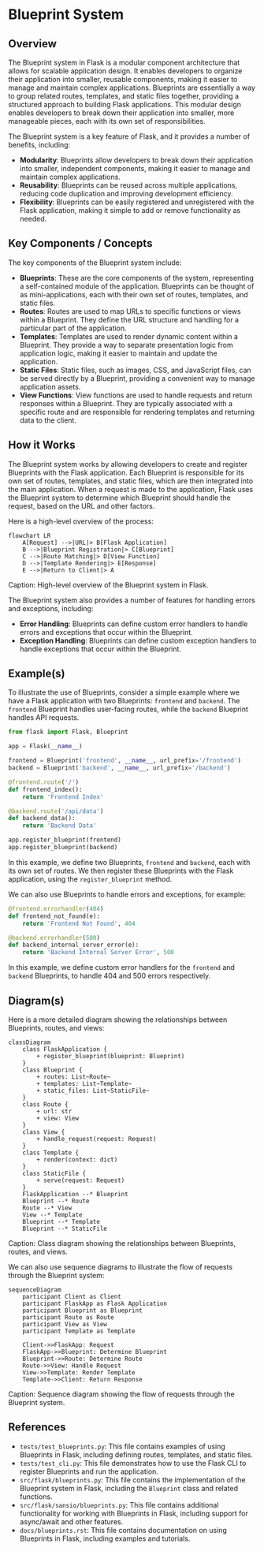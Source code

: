 # Blueprint System
## Overview
The Blueprint system in Flask is a modular component architecture that allows for scalable application design. It enables developers to organize their application into smaller, reusable components, making it easier to manage and maintain complex applications. Blueprints are essentially a way to group related routes, templates, and static files together, providing a structured approach to building Flask applications. This modular design enables developers to break down their application into smaller, more manageable pieces, each with its own set of responsibilities.

The Blueprint system is a key feature of Flask, and it provides a number of benefits, including:

* **Modularity**: Blueprints allow developers to break down their application into smaller, independent components, making it easier to manage and maintain complex applications.
* **Reusability**: Blueprints can be reused across multiple applications, reducing code duplication and improving development efficiency.
* **Flexibility**: Blueprints can be easily registered and unregistered with the Flask application, making it simple to add or remove functionality as needed.

## Key Components / Concepts
The key components of the Blueprint system include:

* **Blueprints**: These are the core components of the system, representing a self-contained module of the application. Blueprints can be thought of as mini-applications, each with their own set of routes, templates, and static files.
* **Routes**: Routes are used to map URLs to specific functions or views within a Blueprint. They define the URL structure and handling for a particular part of the application.
* **Templates**: Templates are used to render dynamic content within a Blueprint. They provide a way to separate presentation logic from application logic, making it easier to maintain and update the application.
* **Static Files**: Static files, such as images, CSS, and JavaScript files, can be served directly by a Blueprint, providing a convenient way to manage application assets.
* **View Functions**: View functions are used to handle requests and return responses within a Blueprint. They are typically associated with a specific route and are responsible for rendering templates and returning data to the client.

## How it Works
The Blueprint system works by allowing developers to create and register Blueprints with the Flask application. Each Blueprint is responsible for its own set of routes, templates, and static files, which are then integrated into the main application. When a request is made to the application, Flask uses the Blueprint system to determine which Blueprint should handle the request, based on the URL and other factors.

Here is a high-level overview of the process:
```mermaid
flowchart LR
    A[Request] -->|URL|> B[Flask Application]
    B -->|Blueprint Registration|> C[Blueprint]
    C -->|Route Matching|> D[View Function]
    D -->|Template Rendering|> E[Response]
    E -->|Return to Client|> A
```
Caption: High-level overview of the Blueprint system in Flask.

The Blueprint system also provides a number of features for handling errors and exceptions, including:

* **Error Handling**: Blueprints can define custom error handlers to handle errors and exceptions that occur within the Blueprint.
* **Exception Handling**: Blueprints can define custom exception handlers to handle exceptions that occur within the Blueprint.

## Example(s)
To illustrate the use of Blueprints, consider a simple example where we have a Flask application with two Blueprints: `frontend` and `backend`. The `frontend` Blueprint handles user-facing routes, while the `backend` Blueprint handles API requests.
```python
from flask import Flask, Blueprint

app = Flask(__name__)

frontend = Blueprint('frontend', __name__, url_prefix='/frontend')
backend = Blueprint('backend', __name__, url_prefix='/backend')

@frontend.route('/')
def frontend_index():
    return 'Frontend Index'

@backend.route('/api/data')
def backend_data():
    return 'Backend Data'

app.register_blueprint(frontend)
app.register_blueprint(backend)
```
In this example, we define two Blueprints, `frontend` and `backend`, each with its own set of routes. We then register these Blueprints with the Flask application, using the `register_blueprint` method.

We can also use Blueprints to handle errors and exceptions, for example:
```python
@frontend.errorhandler(404)
def frontend_not_found(e):
    return 'Frontend Not Found', 404

@backend.errorhandler(500)
def backend_internal_server_error(e):
    return 'Backend Internal Server Error', 500
```
In this example, we define custom error handlers for the `frontend` and `backend` Blueprints, to handle 404 and 500 errors respectively.

## Diagram(s)
Here is a more detailed diagram showing the relationships between Blueprints, routes, and views:
```mermaid
classDiagram
    class FlaskApplication {
        + register_blueprint(blueprint: Blueprint)
    }
    class Blueprint {
        + routes: List~Route~
        + templates: List~Template~
        + static_files: List~StaticFile~
    }
    class Route {
        + url: str
        + view: View
    }
    class View {
        + handle_request(request: Request)
    }
    class Template {
        + render(context: dict)
    }
    class StaticFile {
        + serve(request: Request)
    }
    FlaskApplication --* Blueprint
    Blueprint --* Route
    Route --* View
    View --* Template
    Blueprint --* Template
    Blueprint --* StaticFile
```
Caption: Class diagram showing the relationships between Blueprints, routes, and views.

We can also use sequence diagrams to illustrate the flow of requests through the Blueprint system:
```mermaid
sequenceDiagram
    participant Client as Client
    participant FlaskApp as Flask Application
    participant Blueprint as Blueprint
    participant Route as Route
    participant View as View
    participant Template as Template

    Client->>FlaskApp: Request
    FlaskApp->>Blueprint: Determine Blueprint
    Blueprint->>Route: Determine Route
    Route->>View: Handle Request
    View->>Template: Render Template
    Template->>Client: Return Response
```
Caption: Sequence diagram showing the flow of requests through the Blueprint system.

## References
* `tests/test_blueprints.py`: This file contains examples of using Blueprints in Flask, including defining routes, templates, and static files.
* `tests/test_cli.py`: This file demonstrates how to use the Flask CLI to register Blueprints and run the application.
* `src/flask/blueprints.py`: This file contains the implementation of the Blueprint system in Flask, including the `Blueprint` class and related functions.
* `src/flask/sansio/blueprints.py`: This file contains additional functionality for working with Blueprints in Flask, including support for async/await and other features.
* `docs/blueprints.rst`: This file contains documentation on using Blueprints in Flask, including examples and tutorials.